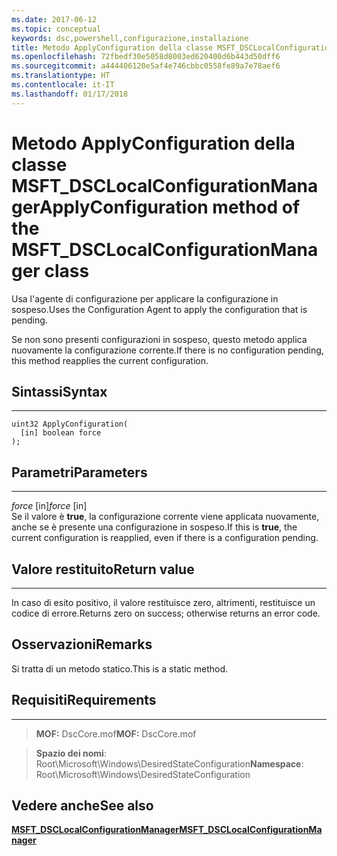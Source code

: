 ```yaml
---
ms.date: 2017-06-12
ms.topic: conceptual
keywords: dsc,powershell,configurazione,installazione
title: Metodo ApplyConfiguration della classe MSFT_DSCLocalConfigurationManager
ms.openlocfilehash: 72fbedf30e5058d8003ed620400d6b443d50dff6
ms.sourcegitcommit: a444406120e5af4e746cbbc0558fe89a7e78aef6
ms.translationtype: HT
ms.contentlocale: it-IT
ms.lasthandoff: 01/17/2018
---
```

# <a name="applyconfiguration-method-of-the-msftdsclocalconfigurationmanager-class"></a><span data-ttu-id="0ee2f-103">Metodo ApplyConfiguration della classe MSFT_DSCLocalConfigurationManager</span><span class="sxs-lookup"><span data-stu-id="0ee2f-103">ApplyConfiguration method of the MSFT_DSCLocalConfigurationManager class</span></span>

<span data-ttu-id="0ee2f-104">Usa l'agente di configurazione per applicare la configurazione in sospeso.</span><span class="sxs-lookup"><span data-stu-id="0ee2f-104">Uses the Configuration Agent to apply the configuration that is pending.</span></span> 

<span data-ttu-id="0ee2f-105">Se non sono presenti configurazioni in sospeso, questo metodo applica nuovamente la configurazione corrente.</span><span class="sxs-lookup"><span data-stu-id="0ee2f-105">If there is no configuration pending, this method reapplies the current configuration.</span></span>


## <a name="syntax"></a><span data-ttu-id="0ee2f-106">Sintassi</span><span class="sxs-lookup"><span data-stu-id="0ee2f-106">Syntax</span></span>
------

```mof
uint32 ApplyConfiguration(
  [in] boolean force
);
```

## <a name="parameters"></a><span data-ttu-id="0ee2f-107">Parametri</span><span class="sxs-lookup"><span data-stu-id="0ee2f-107">Parameters</span></span>
----------

<span data-ttu-id="0ee2f-108">*force* \[in\]</span><span class="sxs-lookup"><span data-stu-id="0ee2f-108">*force* \[in\]</span></span>  
<span data-ttu-id="0ee2f-109">Se il valore è **true**, la configurazione corrente viene applicata nuovamente, anche se è presente una configurazione in sospeso.</span><span class="sxs-lookup"><span data-stu-id="0ee2f-109">If this is **true**, the current configuration is reapplied, even if there is a configuration pending.</span></span>

## <a name="return-value"></a><span data-ttu-id="0ee2f-110">Valore restituito</span><span class="sxs-lookup"><span data-stu-id="0ee2f-110">Return value</span></span>
------------

<span data-ttu-id="0ee2f-111">In caso di esito positivo, il valore restituisce zero, altrimenti, restituisce un codice di errore.</span><span class="sxs-lookup"><span data-stu-id="0ee2f-111">Returns zero on success; otherwise returns an error code.</span></span>

## <a name="remarks"></a><span data-ttu-id="0ee2f-112">Osservazioni</span><span class="sxs-lookup"><span data-stu-id="0ee2f-112">Remarks</span></span>

<span data-ttu-id="0ee2f-113">Si tratta di un metodo statico.</span><span class="sxs-lookup"><span data-stu-id="0ee2f-113">This is a static method.</span></span>

## <a name="requirements"></a><span data-ttu-id="0ee2f-114">Requisiti</span><span class="sxs-lookup"><span data-stu-id="0ee2f-114">Requirements</span></span>
------------
><span data-ttu-id="0ee2f-115">**MOF:** DscCore.mof</span><span class="sxs-lookup"><span data-stu-id="0ee2f-115">**MOF:** DscCore.mof</span></span>

><span data-ttu-id="0ee2f-116">**Spazio dei nomi**: Root\Microsoft\Windows\DesiredStateConfiguration</span><span class="sxs-lookup"><span data-stu-id="0ee2f-116">**Namespace**: Root\Microsoft\Windows\DesiredStateConfiguration</span></span>


## <a name="see-also"></a><span data-ttu-id="0ee2f-117">Vedere anche</span><span class="sxs-lookup"><span data-stu-id="0ee2f-117">See also</span></span>


[<span data-ttu-id="0ee2f-118">**MSFT_DSCLocalConfigurationManager**</span><span class="sxs-lookup"><span data-stu-id="0ee2f-118">**MSFT_DSCLocalConfigurationManager**</span></span>](msft-dsclocalconfigurationmanager.md)

 

 



